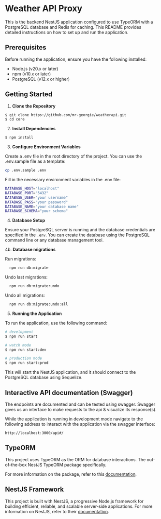 # Weather API Proxy

This is the backend NestJS application configured to use TypeORM with a PostgreSQL database and Redis for caching. This README provides detailed instructions on how to set up and run the application.

## Prerequisites

Before running the application, ensure you have the following installed:

-   Node.js (v20.x or later)
-   npm (v10.x or later)
-   PostgreSQL (v12.x or higher)

## Getting Started

1. **Clone the Repository**

```sh
$ git clone https://github.com/mr-georgie/weatherapi.git
$ cd core
```

2. **Install Dependencies**

```sh
$ npm install
```

3. **Configure Environment Variables**

Create a .env file in the root directory of the project. You can use the .env.sample file as a template:

```sh
cp .env.sample .env
```

Fill in the necessary environment variables in the .env file:

```sh
DATABASE_HOST="localhost"
DATABASE_PORT="5432"
DATABASE_USER="your username"
DATABASE_PASS="your password"
DATABASE_NAME="your database name"
DATABASE_SCHEMA="your schema"
```

4. **Database Setup**

Ensure your PostgreSQL server is running and the database credentials are specified in the `.env`. You can create the database using the PostgreSQL command line or any database management tool.

4b. **Database migrations**

Run migrations:

```sh
  npm run db:migrate
```

Undo last migrations:

```sh
  npm run db:migrate:undo
```

Undo all migrations:

```sh
  npm run db:migrate:undo:all
```

5. **Running the Application**

To run the application, use the following command:

```sh
# development
$ npm run start

# watch mode
$ npm run start:dev

# production mode
$ npm run start:prod
```

This will start the NestJS application, and it should connect to the PostgreSQL database using Sequelize.

## Interactive API documentation (Swagger)

The endpoints are documented and can be tested using swagger.
Swagger gives us an interface to make requests to the api & visualize its response(s).

While the application is running in development mode navigate to the following address to interact with the application via the swagger interface:

```
http://localhost:3000/api#/
```

## TypeORM

This project uses TypeORM as the ORM for database interactions. The out-of-the-box NestJS TypeORM package specifically.

For more information on the package, refer to this [documentation](https://docs.nestjs.com/techniques/database#typeorm-integration).

## NestJS Framework

This project is built with NestJS, a progressive Node.js framework for building efficient, reliable, and scalable server-side applications. For more information on NestJS, refer to their [documentation](https://docs.nestjs.com).
